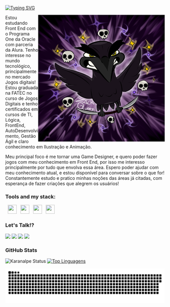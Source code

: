 [![Typing SVG](https://readme-typing-svg.demolab.com?font=Fira+Code&weight=600&size=25&pause=1000&color=BB00B4&random=false&width=435&height=40&lines=Oiê+me+chamo+Júlia!+%F0%9F%91%BE%F0%9F%93%9A%F0%9F%92%99)](https://git.io/typing-svg)

<img align="right" alt="Corvo ZackQueen" height="400px" src="./Corvo.png">

<p align="left">Estou estudando Front End com o Programa One da Oracle com parceria da Alura.
Tenho interesse no mundo tecnológico, principalmente no mercado Jogos digitais! Estou graduada na FATEC no curso de Jogos Digitais e tenho certificados em cursos de TI, Lógica, FrontEnd, AutoDesenvolvimento, Gestão Ágil e claro conhecimento em Ilustração e Animação.

Meu principal foco é me tornar uma Game Designer, e quero poder fazer jogos com meu conhecimento em Front End, por isso me interesso principalmente por tudo que envolva essa área. Espero poder ajudar com meu conhecimento atual, e estou disponível para conversar sobre o que for! Constantemente estudo e pratico minhas noções das áreas já citadas, com esperança de fazer criações que alegrem os usuários! 


### Tools and my stack:
<div align="left>
<img src="https://cdn.jsdelivr.net/gh/devicons/devicon@latest/icons/javascript/javascript-plain.svg" width="28" height="28"/>
<img width="4" />
<img src="https://cdn.jsdelivr.net/gh/devicons/devicon@latest/icons/css3/css3-plain-wordmark.svg" width="28" height="28"/>
<img width="4" />
<img src="https://cdn.jsdelivr.net/gh/devicons/devicon@latest/icons/html5/html5-plain-wordmark.svg" width="28" height="28"/>
<img width="4" />
<img src="https://cdn.jsdelivr.net/gh/devicons/devicon@latest/icons/vscode/vscode-original.svg" width="28" height="28"/>
<img width="4" />
<img src="https://cdn.jsdelivr.net/gh/devicons/devicon@latest/icons/git/git-original.svg" width="28" height="28"/><img />
</div>
                            

###  Let's Talk!?

<div>
<a href="https://www.linkedin.com/in/julia-zacharin" target="_blank"><img loading="lazy" src="https://img.shields.io/badge/-LinkedIn-000000?style=for-the-badge&logo=linkedin&logoColor=BB00B4" target="_blank"></a>  
<a href="https://instagram.com/juuh_zack" target="_blank"><img loading="lazy" src="https://img.shields.io/badge/-Instagram-000000?style=for-the-badge&logo=instagram&logoColor=BB00B4" target="_blank"></a>
<a href="https://www.twitch.tv/zackqueen_" target="_blank"><img loading="lazy" src="https://img.shields.io/badge/Twitch-000000?style=for-the-badge&logo=twitch&logoColor=BB00B4" target="_blank"></a>
<a href = "mailto:queenjuubee@gmail.com"><img loading="lazy" src="https://img.shields.io/badge/Gmail-000000?style=for-the-badge&logo=gmail&logoColor=BB00B4" target="_blank"></a>
</div>

###  GitHub Stats
![Karanalpe Status](https://github-readme-stats.vercel.app/api?username=zack-queen&show_icons=true&bg_color=000&title_color=BB00B4&text_color=ffffff&border_radius=3&border_color=BB00B4)
[![Top Linguagens](https://github-readme-stats.vercel.app/api/top-langs/?username=zack-queen&layout=compact&bg_color=000&title_color=BB00B4&text_color=ffffff&border_radius=3&border_color=BB00B4)](https://github.com/zack-queen/github-readme-stats)


<picture>
  <source media="(prefers-color-scheme: dark)" srcset="https://raw.githubusercontent.com/zack-queen/zack-queen/output/github-contribution-grid-snake-dark.svg">
  <source media="(prefers-color-scheme: light)" srcset="https://raw.githubusercontent.com/zack-queen/zack-queen/output/github-contribution-grid-snake.svg">
  <img alt="github contribution grid snake animation" src="https://raw.githubusercontent.com/zack-queen/zack-queen/output/github-contribution-grid-snake.svg">
</picture>
<br><br>

